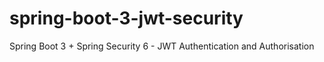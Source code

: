 # spring-boot-3-jwt-security
Spring Boot 3 + Spring Security 6 - JWT Authentication and Authorisation

